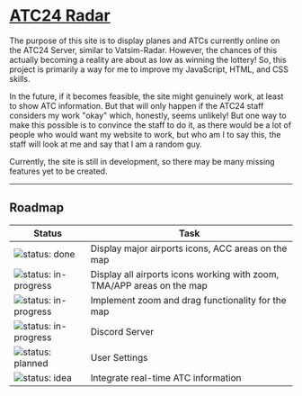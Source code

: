 # [ATC24 Radar](https://tiaguinho2009.github.io/ATC24-Radar/)

The purpose of this site is to display planes and ATCs currently online on the ATC24 Server, similar to Vatsim-Radar. However, the chances of this actually becoming a reality are about as low as winning the lottery! So, this project is primarily a way for me to improve my JavaScript, HTML, and CSS skills.

In the future, if it becomes feasible, the site might genuinely work, at least to show ATC information. But that will only happen if the ATC24 staff considers my work "okay" which, honestly, seems unlikely!
But one way to make this possible is to convince the staff to do it, as there would be a lot of people who would want my website to work, but who am I to say this, the staff will look at me and say that I am a random guy.

Currently, the site is still in development, so there may be many missing features yet to be created.

---

## Roadmap

| Status                                         | Task                                          |
|------------------------------------------------|-----------------------------------------------|
| ![status: done](https://img.shields.io/badge/status-done-brightgreen) | Display major airports icons, ACC areas on the map              |
| ![status: in-progress](https://img.shields.io/badge/status-in--progress-orange) | Display all airports icons working with zoom, TMA/APP areas on the map              |
| ![status: in-progress](https://img.shields.io/badge/status-in--progress-orange) | Implement zoom and drag functionality for the map |
| ![status: in-progress](https://img.shields.io/badge/status-in--progress-orange) | Discord Server |
| ![status: planned](https://img.shields.io/badge/status-planned-blue) | User Settings |
| ![status: idea](https://img.shields.io/badge/status-idea-lightgrey) | Integrate real-time ATC information           |
